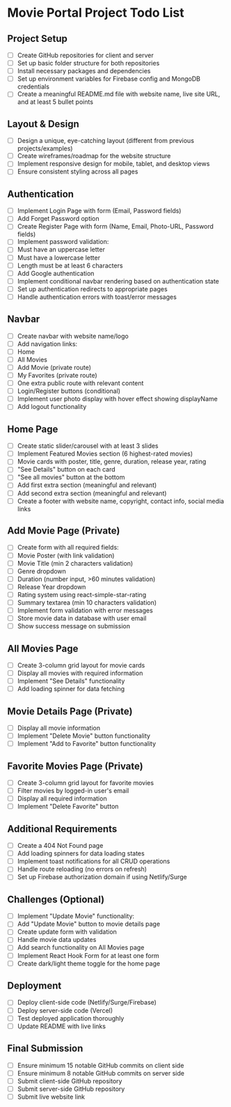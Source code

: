 # Movie Portal Project Todo List

## Project Setup

- [ ] Create GitHub repositories for client and server
- [ ] Set up basic folder structure for both repositories
- [ ] Install necessary packages and dependencies
- [ ] Set up environment variables for Firebase config and MongoDB credentials
- [ ] Create a meaningful README.md file with website name, live site URL, and at least 5 bullet points

## Layout & Design

- [ ] Design a unique, eye-catching layout (different from previous projects/examples)
- [ ] Create wireframes/roadmap for the website structure
- [ ] Implement responsive design for mobile, tablet, and desktop views
- [ ] Ensure consistent styling across all pages

## Authentication

- [ ] Implement Login Page with form (Email, Password fields)
- [ ] Add Forget Password option
- [ ] Create Register Page with form (Name, Email, Photo-URL, Password fields)
- [ ] Implement password validation:
- [ ] Must have an uppercase letter
- [ ] Must have a lowercase letter
- [ ] Length must be at least 6 characters
- [ ] Add Google authentication
- [ ] Implement conditional navbar rendering based on authentication state
- [ ] Set up authentication redirects to appropriate pages
- [ ] Handle authentication errors with toast/error messages

## Navbar

- [ ] Create navbar with website name/logo
- [ ] Add navigation links:
- [ ] Home
- [ ] All Movies
- [ ] Add Movie (private route)
- [ ] My Favorites (private route)
- [ ] One extra public route with relevant content
- [ ] Login/Register buttons (conditional)
- [ ] Implement user photo display with hover effect showing displayName
- [ ] Add logout functionality

## Home Page

- [ ] Create static slider/carousel with at least 3 slides
- [ ] Implement Featured Movies section (6 highest-rated movies)
- [ ] Movie cards with poster, title, genre, duration, release year, rating
- [ ] "See Details" button on each card
- [ ] "See all movies" button at the bottom
- [ ] Add first extra section (meaningful and relevant)
- [ ] Add second extra section (meaningful and relevant)
- [ ] Create a footer with website name, copyright, contact info, social media links

## Add Movie Page (Private)

- [ ] Create form with all required fields:
- [ ] Movie Poster (with link validation)
- [ ] Movie Title (min 2 characters validation)
- [ ] Genre dropdown
- [ ] Duration (number input, >60 minutes validation)
- [ ] Release Year dropdown
- [ ] Rating system using react-simple-star-rating
- [ ] Summary textarea (min 10 characters validation)
- [ ] Implement form validation with error messages
- [ ] Store movie data in database with user email
- [ ] Show success message on submission

## All Movies Page

- [ ] Create 3-column grid layout for movie cards
- [ ] Display all movies with required information
- [ ] Implement "See Details" functionality
- [ ] Add loading spinner for data fetching

## Movie Details Page (Private)

- [ ] Display all movie information
- [ ] Implement "Delete Movie" button functionality
- [ ] Implement "Add to Favorite" button functionality

## Favorite Movies Page (Private)

- [ ] Create 3-column grid layout for favorite movies
- [ ] Filter movies by logged-in user's email
- [ ] Display all required information
- [ ] Implement "Delete Favorite" button

## Additional Requirements

- [ ] Create a 404 Not Found page
- [ ] Add loading spinners for data loading states
- [ ] Implement toast notifications for all CRUD operations
- [ ] Handle route reloading (no errors on refresh)
- [ ] Set up Firebase authorization domain if using Netlify/Surge

## Challenges (Optional)

- [ ] Implement "Update Movie" functionality:
- [ ] Add "Update Movie" button to movie details page
- [ ] Create update form with validation
- [ ] Handle movie data updates
- [ ] Add search functionality on All Movies page
- [ ] Implement React Hook Form for at least one form
- [ ] Create dark/light theme toggle for the home page

## Deployment

- [ ] Deploy client-side code (Netlify/Surge/Firebase)
- [ ] Deploy server-side code (Vercel)
- [ ] Test deployed application thoroughly
- [ ] Update README with live links

## Final Submission

- [ ] Ensure minimum 15 notable GitHub commits on client side
- [ ] Ensure minimum 8 notable GitHub commits on server side
- [ ] Submit client-side GitHub repository
- [ ] Submit server-side GitHub repository
- [ ] Submit live website link
